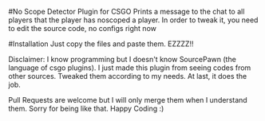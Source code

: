 #No Scope Detector Plugin for CSGO
Prints a message to the chat to all players that the player has noscoped a player. In order to tweak it, you need to edit the source code, no configs right now

#Installation
Just copy the files and paste them. EZZZZ!!

Disclaimer: I know programming but I doesn't know SourcePawn (the language of csgo plugins). I just made this plugin from seeing codes from other sources. Tweaked them according to my needs. At last, it does the job.

Pull Requests are welcome but I will only merge them when I understand them. Sorry for being like that. Happy Coding :)